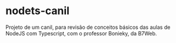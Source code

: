 # nodets-canil
Projeto de um canil, para revisão de conceitos básicos das aulas de NodeJS com Typescript, com o professor Bonieky, da B7Web.
